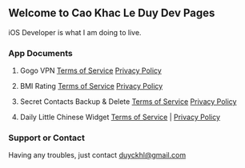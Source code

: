 ## Welcome to Cao Khac Le Duy Dev Pages

iOS Developer is what I am doing to live.

### App Documents
1. Gogo VPN  [Terms of Service](/gogoVPN/tos.html)  [Privacy Policy](privacy.html)
2. BMI Rating  [Terms of Service](/bmicalculator/tos.md)  [Privacy Policy](/bmicalculator/privacy.md)

2. Secret Contacts Backup & Delete  [Terms of Service](/secretcontactsbackup/terms.md)  [Privacy Policy](/secretcontactsbackup/privacy.md)

2. Daily Little Chinese Widget  [Terms of Service](/alittlechinese/tos.md) |  [Privacy Policy](/alittlechinese/privacy.md)


### Support or Contact

Having any troubles, just contact [duyckhl@gmail.com](url)
